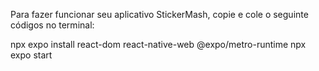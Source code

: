Para fazer funcionar seu aplicativo StickerMash, copie e cole o seguinte códigos no terminal:

npx expo install react-dom react-native-web @expo/metro-runtime
npx expo start